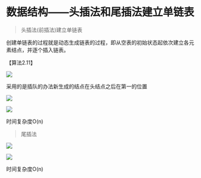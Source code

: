 数据结构——头插法和尾插法建立单链表
==================

> 头插法(前插法)建立单链表

创建单链表的过程就是动态生成链表的过程，即从空表的初始状态起依次建立各元素结点，并逐个插入链表。

【算法2.11】

![](https://i0.hdslb.com/bfs/article/bb03656902a31aa2cae0efc01d5a501b8659c9b8.png)

采用的是插队的办法新生成的结点在头结点之后在第一的位置

![](https://i0.hdslb.com/bfs/article/4c7712c0b64ab579c77d01c02aaba655ded5586c.png)

![](https://i0.hdslb.com/bfs/article/7db50f56c7a3c013dd5e18baa5ff07b5a0bb0ad9.png)

时间复杂度O(n)

> 尾插法

![](https://i0.hdslb.com/bfs/article/450ad3ca9122cbd547a5fb9bda2264f9667a3d77.png)

![](https://i0.hdslb.com/bfs/article/06860f9b575e4414426a77ddb8cf1fb0899ac30d.png)

时间复杂度O(n)

  
